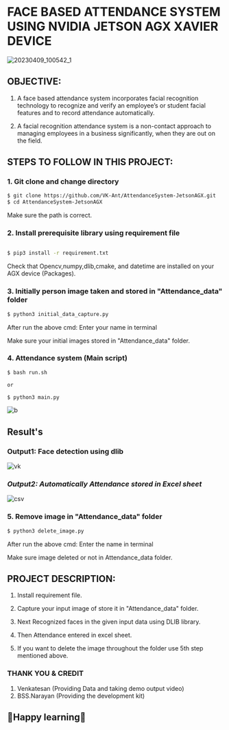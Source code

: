 # **FACE BASED ATTENDANCE SYSTEM USING NVIDIA JETSON AGX XAVIER DEVICE**

![20230409_100542_1](https://user-images.githubusercontent.com/75832198/230754595-8df2c106-41a3-4782-acce-9d3b63601444.jpg)


## **OBJECTIVE:**

1. A face based attendance system incorporates facial recognition technology to recognize and verify an employee’s or student facial features and to record attendance automatically. 

2. A facial recognition attendance system is a non-contact approach to managing employees in a business significantly, when they are out on the field.


## **STEPS TO FOLLOW IN THIS PROJECT:**

### **1. Git clone and change directory**

```bash
$ git clone https://github.com/VK-Ant/AttendanceSystem-JetsonAGX.git
$ cd AttendanceSystem-JetsonAGX
```
Make sure the path is correct.

### **2. Install prerequisite library using requirement file**

```bash

$ pip3 install -r requirement.txt

```
Check that Opencv,numpy,dlib,cmake, and datetime are installed on your AGX device (Packages).

### **3. Initially person image taken and stored in "Attendance_data" folder**

```bash
$ python3 initial_data_capture.py
```
After run the above cmd: Enter your name in terminal

Make sure your initial images stored in "Attendance_data" folder.

### **4. Attendance system (Main script)**

```bash
$ bash run.sh

or

$ python3 main.py
```

![b](https://user-images.githubusercontent.com/75832198/230757347-01e0a9a9-5799-4fd0-80e4-69de74837703.png)


## **Result's**

### **Output1: Face detection using dlib**

![vk](https://user-images.githubusercontent.com/75832198/230756159-20a50b3e-a8ee-4c14-9a51-5ac2c8a295ac.png)

### ***Output2: Automatically Attendance stored in Excel sheet***

![csv](https://user-images.githubusercontent.com/75832198/230755026-83840a34-af75-407f-9c64-46880c5928c0.png)

### **5. Remove image in "Attendance_data" folder**

```bash
$ python3 delete_image.py
```
After run the above cmd: Enter the name in terminal

Make sure image deleted or not in Attendance_data folder.

## **PROJECT DESCRIPTION:**

1. Install requirement file.

2. Capture your input image of store it in "Attendance_data" folder. 

3. Next Recognized faces in the given input data using DLIB library.

4. Then Attendance entered in excel sheet.

5. If you want to delete the image throughout the folder use 5th step mentioned above.


### **THANK YOU & CREDIT**

1. Venkatesan (Providing Data and taking demo output video) 
2. BSS.Narayan (Providing the development kit)

## **🤗Happy learning🤗**
